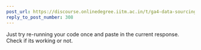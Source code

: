 ```yaml
---
post_url: https://discourse.onlinedegree.iitm.ac.in/t/ga4-data-sourcing-discussion-thread-tds-jan-2025/165959/318
reply_to_post_number: 308
---
```

Just try re-running your code once and paste in the current response. Check if its working or not.